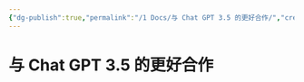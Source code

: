 ```yaml
---
{"dg-publish":true,"permalink":"/1 Docs/与 Chat GPT 3.5 的更好合作/","created":"2023-05-20T15:33:59.436+08:00","updated":"2023-05-21T16:31:42.638+08:00"}
---
```


# 与 Chat GPT 3.5 的更好合作

   